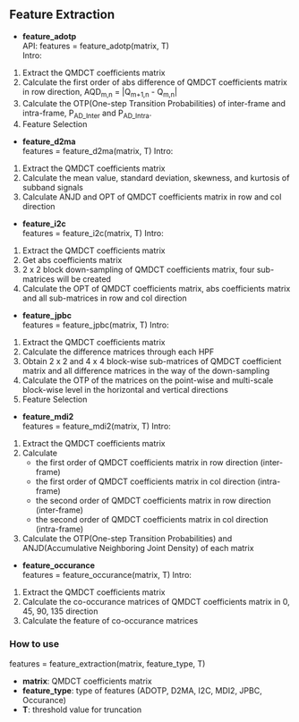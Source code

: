 ## Feature Extraction
+ **feature_adotp**<br>
API: features = feature_adotp(matrix, T)<br>
Intro: 
1. Extract the QMDCT coefficients matrix
2. Calculate the first order of abs difference of QMDCT coefficients matrix in row direction, AQD<sub>m,n</sub> = |Q<sub>m+1,n</sub> - Q<sub>m,n</sub>|
3. Calculate the OTP(One-step Transition Probabilities) of inter-frame and intra-frame, P<sub>AD_Inter</sub> and P<sub>AD_Intra</sub>.
4. Feature Selection

+ **feature_d2ma**<br>
features = feature_d2ma(matrix, T)
Intro:
1. Extract the QMDCT coefficients matrix
2. Calculate the mean value, standard deviation, skewness, and kurtosis of subband signals
3. Calculate ANJD and OPT of QMDCT coefficients matrix in row and col direction

+ **feature_i2c**<br>
features = feature_i2c(matrix, T)
Intro:
1. Extract the QMDCT coefficients matrix
2. Get abs coefficients matrix
3. 2 x 2 block down-sampling of QMDCT coefficients matrix, four sub-matrices will be created
4. Calculate the OPT of QMDCT coefficients matrix, abs coefficients matrix and all sub-matrices in row and col direction

+ **feature_jpbc**<br>
features = feature_jpbc(matrix, T)
Intro: 
1. Extract the QMDCT coefficients matrix
2. Calculate the difference matrices through each HPF
3. Obtain 2 x 2 and 4 x 4 block-wise sub-matrices of QMDCT coefficient matrix and all difference matrices in the way of the down-sampling
4. Calculate the OTP of the matrices on the point-wise and multi-scale block-wise level in the horizontal and vertical directions
5. Feature Selection

+ **feature_mdi2**<br>
features = feature_mdi2(matrix, T)
Intro: 
1. Extract the QMDCT coefficients matrix
2. Calculate
   + the first order of QMDCT coefficients matrix in row direction (inter-frame)
   + the first order of QMDCT coefficients matrix in col direction (intra-frame)
   + the second order of QMDCT coefficients matrix in row direction (inter-frame)
   + the second order of QMDCT coefficients matrix in col direction (intra-frame)
3. Calculate the OTP(One-step Transition Probabilities) and ANJD(Accumulative Neighboring Joint Density) of each matrix
   
+ **feature_occurance**<br>
features = feature_occurance(matrix, T)
Intro: 
1. Extract the QMDCT coefficients matrix
2. Calculate the co-occurance matrices of QMDCT coefficients matrix in 0, 45, 90, 135 direction
3. Calculate the feature of co-occurance matrices

### How to use
features = feature_extraction(matrix, feature_type, T)
+ **matrix**: QMDCT coefficients matrix
+ **feature_type**: type of features (ADOTP, D2MA, I2C, MDI2, JPBC, Occurance)
+ **T**: threshold value for truncation